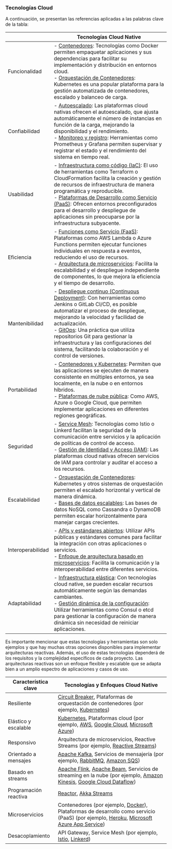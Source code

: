 
### Tecnologías Cloud

A continuación, se presentan las referencias aplicadas a las palabras clave de la tabla:

|  | Tecnologías Cloud Native                                     |
|---------------------|------------------------------------------------------------|
| Funcionalidad       | - [Contenedores](https://www.docker.com/resources/what-container): Tecnologías como Docker permiten empaquetar aplicaciones y sus dependencias para facilitar su implementación y distribución en entornos cloud. <br> - [Orquestación de Contenedores](https://kubernetes.io/docs/concepts/overview/what-is-kubernetes/): Kubernetes es una popular plataforma para la gestión automatizada de contenedores, escalado y balanceo de carga. |
| Confiabilidad       | - [Autoescalado](https://aws.amazon.com/autoscaling/): Las plataformas cloud nativas ofrecen el autoescalado, que ajusta automáticamente el número de instancias en función de la carga, mejorando la disponibilidad y el rendimiento. <br> - [Monitoreo y registro](https://prometheus.io/): Herramientas como Prometheus y Grafana permiten supervisar y registrar el estado y el rendimiento del sistema en tiempo real. |
| Usabilidad          | - [Infraestructura como código (IaC)](https://www.terraform.io/): El uso de herramientas como Terraform o CloudFormation facilita la creación y gestión de recursos de infraestructura de manera programática y reproducible. <br> - [Plataformas de Desarrollo como Servicio (PaaS)](https://azure.microsoft.com/en-us/overview/what-is-paas/): Ofrecen entornos preconfigurados para el desarrollo y despliegue de aplicaciones sin preocuparse por la infraestructura subyacente. |
| Eficiencia          | - [Funciones como Servicio (FaaS)](https://aws.amazon.com/lambda/): Plataformas como AWS Lambda o Azure Functions permiten ejecutar funciones individuales en respuesta a eventos, reduciendo el uso de recursos. <br> - [Arquitectura de microservicios](https://microservices.io/): Facilita la escalabilidad y el despliegue independiente de componentes, lo que mejora la eficiencia y el tiempo de desarrollo. |
| Mantenibilidad      | - [Despliegue continuo (Continuous Deployment)](https://www.jenkins.io/): Con herramientas como Jenkins o GitLab CI/CD, es posible automatizar el proceso de despliegue, mejorando la velocidad y facilidad de actualización. <br> - [GitOps](https://www.gitops.tech/): Una práctica que utiliza repositorios Git para gestionar la infraestructura y las configuraciones del sistema, facilitando la colaboración y el control de versiones. |
| Portabilidad        | - [Contenedores y Kubernetes](https://kubernetes.io/): Permiten que las aplicaciones se ejecuten de manera consistente en múltiples entornos, ya sea localmente, en la nube o en entornos híbridos. <br> - [Plataformas de nube pública](https://aws.amazon.com/what-is-cloud-computing/): Como AWS, Azure o Google Cloud, que permiten implementar aplicaciones en diferentes regiones geográficas. |
| Seguridad           | - [Service Mesh](https://istio.io/latest/docs/concepts/what-is-istio/): Tecnologías como Istio o Linkerd facilitan la seguridad de la comunicación entre servicios y la aplicación de políticas de control de acceso. <br> - [Gestión de Identidad y Acceso (IAM)](https://aws.amazon.com/iam/): Las plataformas cloud nativas ofrecen servicios de IAM para controlar y auditar el acceso a los recursos. |
| Escalabilidad       | - [Orquestación de Contenedores](https://kubernetes.io/): Kubernetes y otros sistemas de orquestación permiten el escalado horizontal y vertical de manera dinámica. <br> - [Bases de datos escalables](https://cassandra.apache.org/): Las bases de datos NoSQL como Cassandra o DynamoDB permiten escalar horizontalmente para manejar cargas crecientes. |
| Interoperabilidad   | - [APIs y estándares abiertos](https://www.redhat.com/es/topics/api/what-are-application-programming-interfaces): Utilizar APIs públicas y estándares comunes para facilitar la integración con otras aplicaciones o servicios. <br> - [Enfoque de arquitectura basado en microservicios](https://microservices.io/patterns/microservices.html): Facilita la comunicación y la interoperabilidad entre diferentes servicios. |
| Adaptabilidad       | - [Infraestructura elástica](https://aws.amazon.com/elasticloadbalancing/): Con tecnologías cloud native, se pueden escalar recursos automáticamente según las demandas cambiantes. <br> - [Gestión dinámica de la configuración](https://www.consul.io/): Utilizar herramientas como Consul o etcd para gestionar la configuración de manera dinámica sin necesidad de reiniciar aplicaciones. |


Es importante mencionar que estas tecnologías y herramientas son solo ejemplos y que hay muchas otras opciones disponibles para implementar arquitecturas reactivas. Además, el uso de estas tecnologías dependerá de los requisitos y la complejidad específicos de cada proyecto. Las arquitecturas reactivas son un enfoque flexible y escalable que se adapta bien a un amplio espectro de aplicaciones y casos de uso.

| Característica clave    | Tecnologías y Enfoques Cloud Native                                |
|------------------------|-------------------------------------------------------------------|
| Resiliente             | [Circuit Breaker](https://martinfowler.com/bliki/CircuitBreaker.html), Plataformas de orquestación de contenedores (por ejemplo, [Kubernetes](https://kubernetes.io/))|
| Elástico y escalable   | [Kubernetes](https://kubernetes.io/), Plataformas cloud (por ejemplo, [AWS](https://aws.amazon.com/), [Google Cloud](https://cloud.google.com/), [Microsoft Azure](https://azure.microsoft.com/))|
| Responsivo             | Arquitectura de microservicios, Reactive Streams (por ejemplo, [Reactive Streams](https://www.reactive-streams.org/)) |
| Orientado a mensajes    | [Apache Kafka](https://kafka.apache.org/), Servicios de mensajería (por ejemplo, [RabbitMQ](https://www.rabbitmq.com/), [Amazon SQS](https://aws.amazon.com/sqs/)) |
| Basado en streams      | [Apache Flink](https://flink.apache.org/), [Apache Beam](https://beam.apache.org/), Servicios de streaming en la nube (por ejemplo, [Amazon Kinesis](https://aws.amazon.com/kinesis/), [Google Cloud Dataflow](https://cloud.google.com/dataflow/)) |
| Programación reactiva  | [Reactor](https://projectreactor.io/), [Akka Streams](https://doc.akka.io/docs/akka/current/stream/index.html) |
| Microservicios         | Contenedores (por ejemplo, [Docker](https://www.docker.com/)), Plataformas de desarrollo como servicio (PaaS) (por ejemplo, [Heroku](https://www.heroku.com/), [Microsoft Azure App Service](https://azure.microsoft.com/en-us/services/app-service/)) |
| Desacoplamiento        | API Gateway, Service Mesh (por ejemplo, [Istio](https://istio.io/), [Linkerd](https://linkerd.io/)) |